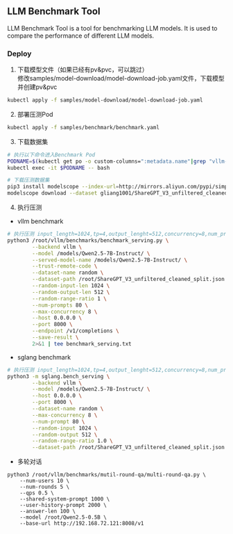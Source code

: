 ## LLM Benchmark Tool
LLM Benchmark Tool is a tool for benchmarking LLM models. It is used to compare the performance of different LLM models.


### Deploy
1. 下载模型文件（如果已经有pv&pvc，可以跳过）  
修改samples/model-download/model-download-job.yaml文件，下载模型并创建pv&pvc
```bash
kubectl apply -f samples/model-download/model-download-job.yaml 
```
2. 部署压测Pod  
```bash
kubectl apply -f samples/benchmark/benchmark.yaml
```
3. 下载数据集
```bash
# 执行以下命令进入Benchmark Pod
PODNAME=$(kubectl get po -o custom-columns=":metadata.name"|grep "vllm-benchmark")
kubectl exec -it $PODNAME -- bash

# 下载压测数据集
pip3 install modelscope --index-url=http://mirrors.aliyun.com/pypi/simple/ --trusted-host=mirrors.aliyun.com
modelscope download --dataset gliang1001/ShareGPT_V3_unfiltered_cleaned_split ShareGPT_V3_unfiltered_cleaned_split.json --local_dir /root/
```
4. 执行压测
- vllm benchmark
```bash
# 执行压测 input_length=1024,tp=4,output_lenght=512,concurrency=8,num_prompts=80
python3 /root/vllm/benchmarks/benchmark_serving.py \
        --backend vllm \
        --model /models/Qwen2.5-7B-Instruct/ \
        --served-model-name /models/Qwen2.5-7B-Instruct/ \
        --trust-remote-code \
        --dataset-name random \
        --dataset-path /root/ShareGPT_V3_unfiltered_cleaned_split.json \
        --random-input-len 1024 \
        --random-output-len 512 \
        --random-range-ratio 1 \
        --num-prompts 80 \
        --max-concurrency 8 \
        --host 0.0.0.0 \
        --port 8000 \
        --endpoint /v1/completions \
        --save-result \
        2>&1 | tee benchmark_serving.txt
```
- sglang benchmark
```bash
# 执行压测 input_length=1024,tp=4,output_lenght=512,concurrency=8,num_prompts=80
python3 -m sglang.bench_serving \
        --backend vllm \
        --model /models/Qwen2.5-7B-Instruct/ \
        --host 0.0.0.0 \
        --port 8000 \
        --dataset-name random \
        --max-concurrency 8 \
        --num-prompt 80 \
        --random-input 1024 \
        --random-output 512 \
        --random-range-ratio 1.0 \
        --dataset-path /root/ShareGPT_V3_unfiltered_cleaned_split.json > benchmark-vllm-result.txt
```

- 多轮对话
```shell
python3 /root/vllm/benchmarks/mutil-round-qa/multi-round-qa.py \
    --num-users 10 \
    --num-rounds 5 \
    --qps 0.5 \
    --shared-system-prompt 1000 \
    --user-history-prompt 2000 \
    --answer-len 100 \
    --model /root/Qwen2.5-0.5B \
    --base-url http://192.168.72.121:8008/v1
```